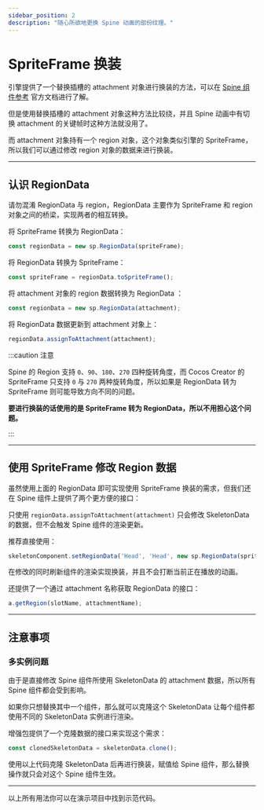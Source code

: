 ```yaml
---
sidebar_position: 2
description: "随心所欲地更换 Spine 动画的部份纹理。"
---
```


# SpriteFrame 换装

引擎提供了一个替换插槽的 attachment 对象进行换装的方法，可以在 [Spine 组件参考](https://docs.cocos.com/creator/2.4/manual/zh/components/spine.html) 官方文档进行了解。

但是使用替换插槽的 attachment 对象这种方法比较绕，并且 Spine 动画中有切换 attachment 的关键帧时这种方法就没用了。

而 attachment 对象持有一个 region 对象，这个对象类似引擎的 SpriteFrame，所以我们可以通过修改 region 对象的数据来进行换装。

---
## 认识 RegionData

请勿混淆 RegionData 与 region，RegionData 主要作为 SpriteFrame 和 region 对象之间的桥梁，实现两者的相互转换。

将 SpriteFrame 转换为 RegionData：

```js
const regionData = new sp.RegionData(spriteFrame);
```

将 RegionData 转换为 SpriteFrame：

```js
const spriteFrame = regionData.toSpriteFrame();
```

将 attachment 对象的 region 数据转换为 RegionData ：

```js
const regionData = new sp.RegionData(attachment);
```

将 RegionData 数据更新到 attachment 对象上：

```js
regionData.assignToAttachment(attachment);
```

:::caution 注意

Spine 的 Region 支持 `0`、`90`、`180`、`270` 四种旋转角度，而 Cocos Creator 的 SpriteFrame 只支持 `0` 与 `270` 两种旋转角度，所以如果是 RegionData 转为 SpriteFrame 则可能导致方向不同的问题。

**要进行换装的话使用的是 SpriteFrame 转为 RegionData，所以不用担心这个问题。**

:::

---
## 使用 SpriteFrame 修改 Region 数据

虽然使用上面的 RegionData 即可实现使用 SpriteFrame 换装的需求，但我们还在 Spine 组件上提供了两个更方便的接口：

只使用 `regionData.assignToAttachment(attachment)` 只会修改 SkeletonData 的数据，但不会触发 Spine 组件的渲染更新。

推荐直接使用：

```js
skeletonComponent.setRegionData('Head', 'Head', new sp.RegionData(spriteFrame));
```

在修改的同时刷新组件的渲染实现换装，并且不会打断当前正在播放的动画。

还提供了一个通过 attachment 名称获取 RegionData 的接口：

```js
a.getRegion(slotName, attachmentName);
```

---
## 注意事项


### 多实例问题

由于是直接修改 Spine 组件所使用 SkeletonData 的 attachment 数据，所以所有 Spine 组件都会受到影响。

如果你只想替换其中一个组件，那么就可以克隆这个 SkeletonData 让每个组件都使用不同的 SkeletonData 实例进行渲染。

增强包提供了一个克隆数据的接口来实现这个需求：

```js
const clonedSkeletonData = skeletonData.clone();
```

使用以上代码克隆 SkeletonData 后再进行换装，赋值给 Spine 组件，那么替换操作就只会对这个 Spine 组件生效。

---
以上所有用法你可以在演示项目中找到示范代码。
